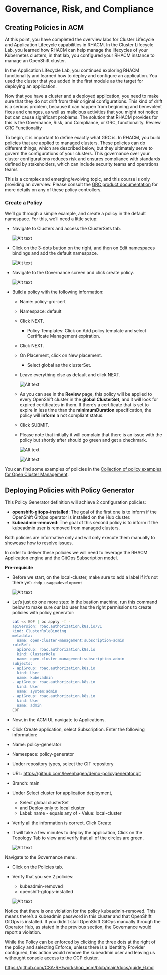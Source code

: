 # Governance, Risk, and Compliance
## Creating Policies in ACM

At this point, you have completed the overview labs for Cluster Lifecycle and Application Lifecycle capabilities in RHACM. In the Cluster Lifecycle Lab, you learned how RHACM can help manage the lifecycles of your Kubernetes clusters, in that lab, you configured your RHACM instance to manage an OpenShift cluster.

In the Application Lifecycle Lab, you continued exploring RHACM functionality and learned how to deploy and configure an application. You used the cluster that you added in the first module as the target for deploying an application.

Now that you have a cluster and a deployed application, you need to make sure that they do not drift from their original configurations. This kind of drift is a serious problem, because it can happen from beginning and benevolent fixes and changes, as well as malicious activities that you might not notice but can cause significant problems. The solution that RHACM provides for this is the Governance, Risk, and Compliance, or GRC, functionality.
Review GRC Functionality

To begin, it is important to define exactly what GRC is. In RHACM, you build policies that are applied to managed clusters. These policies can do different things, which are described below, but they ultimately serve to govern the configurations of your clusters. This governance over your cluster configurations reduces risk and ensures compliance with standards defined by stakeholders, which can include security teams and operations teams

This is a complex and emerging/evolving topic, and this course is only providing an overview. Please consult the [GRC product documentation](https://docs.redhat.com/en/documentation/red_hat_advanced_cluster_management_for_kubernetes/2.12/html/governance/index) for more details on any of these policy controllers.

### Create a Policy
We’ll go through a simple example, and create a policy in the default namespace.
For this, we’ll need a little setup:

- Navigate to Clusters and access the ClusterSets tab.

    ![Alt text](../images/policy1.png?raw=true "policy1")

- Click on the 3-dots button on the right, and then on Edit namespaces bindings and add the default namespace.

    ![Alt text](../images/policy2.png?raw=true "policy2")

- Navigate to the Governance screen and click create policy. 

    ![Alt text](../images/policy3.png?raw=true "policy3")

- Build a policy with the following information:
    - Name: policy-grc-cert
    - Namespace: default
    - Click NEXT.
        - Policy Templates: Click on Add policy template and select Certificate Management expiration.
    - Click NEXT.
    - On Placement, click on New placement.
        - Select global as the clusterSet.
    - Leave everything else as default and click NEXT.

        ![Alt text](../images/policy4.png?raw=true "policy4")

    - As you can see in the **Review** page, this policy will be applied to every OpenShift cluster in the **global ClusterSet**, and it will look for expired certificates in them. If there’s a certificate that is set to expire in less time than the **minimumDuration** specification, the policy will **inform** a not compliant status.

    - Click SUBMIT.

    - Please note that initially it will complain that there is an issue with the policy but shortly after should go green and get a checkmark.

        ![Alt text](../images/policy5.png?raw=true "policy5")

        ![Alt text](../images/policy6.png?raw=true "policy6")

You can find some examples of policies in the [Collection of policy examples for Open Cluster Management](https://github.com/open-cluster-management/policy-collection).


## Deploying Policies with Policy Generator

This Policy Generator definition will achieve 2 configuration policies:
- **openshift-gitops-installed**: The goal of the first one is to inform if the OpenShift GitOps operator is installed on the Hub cluster.
- **kubeadmin-removed**: The goal of this second policy is to inform if the kubeadmin user is removed from managed clusters.

Both policies are informative only and will only execute them manually to showcase how to resolve issues.

In order to deliver these policies we will need to leverage the RHACM Application engine and the GitOps Subscription model.

**Pre-requisite** 
- Before we start, on the local-cluster, make sure to add a label if it’s not there yet: `rhdp_usage=development`

    ![Alt text](../images/policy7.png?raw=true "policy7")

- Let’s just do one more step: In the bastion machine, run this command below to make sure our lab user has the right permissions to create policies with policy generator:

    ```sh
    cat << EOF | oc apply -f -
    apiVersion: rbac.authorization.k8s.io/v1
    kind: ClusterRoleBinding
    metadata:
      name: open-cluster-management:subscription-admin
    roleRef:
      apiGroup: rbac.authorization.k8s.io
      kind: ClusterRole
      name: open-cluster-management:subscription-admin
    subjects:
    - apiGroup: rbac.authorization.k8s.io
      kind: User
      name: kube:admin
    - apiGroup: rbac.authorization.k8s.io
      kind: User
      name: system:admin
    - apiGroup: rbac.authorization.k8s.io
      kind: User
      name: admin
    EOF
    ```

- Now, in the ACM UI, navigate to Applications.

- Click Create application, select Subscription. Enter the following information:
- Name: policy-generator
- Namespace: policy-generator
- Under repository types, select the GIT repository
- URL: https://github.com/levenhagen/demo-policygenerator.git
- Branch: main
- Under Select cluster for application deployment,
    - Select global clusterSet
    - and Deploy only to local cluster 
    - Label: name - equals any of - Value: local-cluster
- Verify all the information is correct. Click Create
- It will take a few minutes to deploy the application, Click on the Topology Tab to view and verify that all of the circles are green.

    ![Alt text](../images/policy8.png?raw=true "policy8")

Navigate to the Governance menu.
- Click on the Policies tab.
- Verify that you see 2 policies:
    - kubeadmin-removed
    - openshift-gitops-installed

    ![Alt text](../images/policy9_new.png?raw=true "policy9")

Notice that there is one violation for the policy kubeadmin-removed. This means there’s a kubeadmin password in this cluster and that OpenShift GitOps is installed. If you didn’t stall OpenShift GitOps manually through the Operator Hub, as stated in the previous section, the Governance would report a violation.

While the Policy can be enforced by clicking the three dots at the right of the policy and selecting Enforce, unless there is a Identitity Provider configured, this action would remove the kubeadmin user and leaving us withought console access to the OCP cluster.

https://github.com/CSA-RH/workshop_acm/blob/main/docs/guide_6.md
